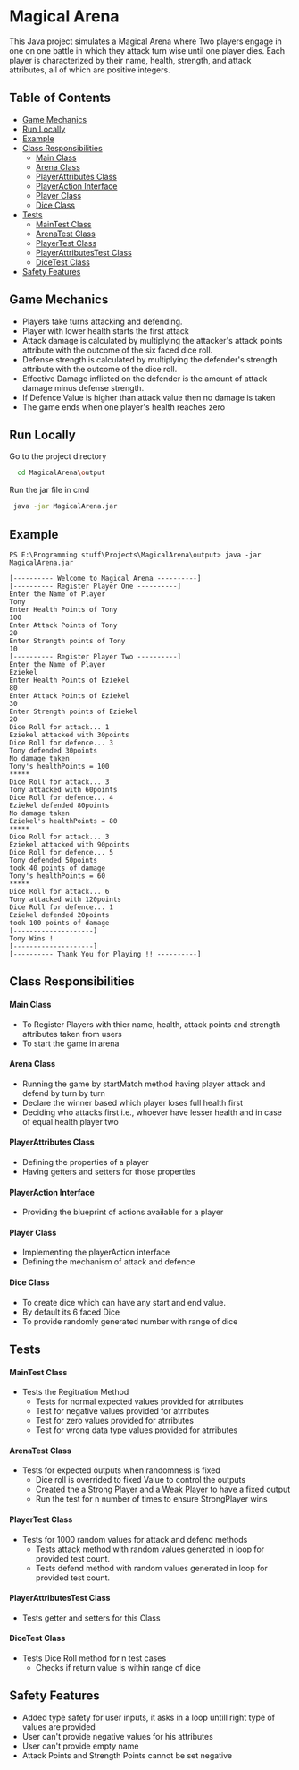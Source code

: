 
# Magical Arena

This Java project simulates a Magical Arena where Two players engage in one on one battle in which they attack turn wise until one player dies. Each player is characterized by their name, health, strength, and attack attributes, all of which are positive integers.



## Table of Contents


  - [Game Mechanics](#game-mechanics)
  - [Run Locally](#run-locally)
  - [Example](#example)
  - [Class Responsibilities](#class-responsibilities)
    - [Main Class](#main-class)
    - [Arena Class](#arena-class)
    - [PlayerAttributes Class](#playerattributes-class)
    - [PlayerAction Interface](#playeraction-interface)
    - [Player Class](#player-class)
    - [Dice Class](#dice-class)
  - [Tests](#tests)
    - [MainTest Class](#maintest-class)
    - [ArenaTest Class](#arenatest-class)
    - [PlayerTest Class](#playertest-class)
    - [PlayerAttributesTest Class](#playerattributestest-class)
    - [DiceTest Class](#dicetest-class)
  - [Safety Features](#safety-features)
## Game Mechanics
- Players take turns attacking and defending.
- Player with lower health starts the first attack
- Attack damage is calculated by multiplying the attacker's attack points attribute with the outcome of the six faced dice roll.
- Defense strength is calculated by multiplying the defender's strength attribute with the outcome of the dice roll.
- Effective Damage inflicted on the defender is the amount of  attack damage minus defense strength.
- If Defence Value is higher than attack value then no damage is taken 
- The game ends when one player's health reaches zero
## Run Locally


Go to the project directory

```bash
  cd MagicalArena\output
```

Run the jar file in cmd

```bash
 java -jar MagicalArena.jar
```


## Example
```
PS E:\Programming stuff\Projects\MagicalArena\output> java -jar MagicalArena.jar
```
```
[---------- Welcome to Magical Arena ----------]
[---------- Register Player One ----------]
Enter the Name of Player
Tony
Enter Health Points of Tony
100
Enter Attack Points of Tony
20
Enter Strength points of Tony
10
[---------- Register Player Two ----------]
Enter the Name of Player
Eziekel
Enter Health Points of Eziekel
80
Enter Attack Points of Eziekel
30
Enter Strength points of Eziekel
20
Dice Roll for attack... 1
Eziekel attacked with 30points
Dice Roll for defence... 3
Tony defended 30points
No damage taken
Tony's healthPoints = 100
*****
Dice Roll for attack... 3
Tony attacked with 60points
Dice Roll for defence... 4
Eziekel defended 80points
No damage taken
Eziekel's healthPoints = 80
*****
Dice Roll for attack... 3
Eziekel attacked with 90points
Dice Roll for defence... 5
Tony defended 50points
took 40 points of damage
Tony's healthPoints = 60
*****
Dice Roll for attack... 6
Tony attacked with 120points
Dice Roll for defence... 1
Eziekel defended 20points
took 100 points of damage
[--------------------]
Tony Wins !
[--------------------]
[---------- Thank You for Playing !! ----------]
```
## Class Responsibilities
#### Main Class
- To Register Players with thier name, health, attack points and strength attributes taken from users
- To start the game in arena
#### Arena Class
- Running the game by startMatch method having player attack and defend by turn by turn 
- Declare the winner based which player loses full health first
- Deciding who attacks first i.e., whoever have lesser health and in case of equal health player two

#### PlayerAttributes Class
- Defining the properties of a player
- Having getters and setters for those properties

#### PlayerAction Interface
- Providing the blueprint of actions available for a player
#### Player Class
- Implementing the playerAction interface 
- Defining the mechanism of attack and defence

#### Dice Class
-  To create dice which can have any start and end value. 
- By default its 6 faced Dice
- To provide randomly generated number with range of dice

## Tests 
#### MainTest Class
- Tests the Regitration Method
    - Tests for normal expected values provided for atrributes
    - Test for negative values provided for atrributes
    - Test for zero values provided for atrributes
    - Test for wrong data type values provided for atrributes

#### ArenaTest Class
- Tests for expected outputs when randomness is fixed
    - Dice roll is overrided to fixed Value to control the outputs
    - Created the a Strong Player and a Weak Player to have a fixed output
    - Run the test for n number of times to ensure StrongPlayer wins

#### PlayerTest Class
- Tests for 1000 random values for attack and defend methods
    - Tests attack method with random values generated in loop for provided test count.
    - Tests defend method with random values generated in loop for provided test count.

#### PlayerAttributesTest Class
- Tests getter and setters for this Class

#### DiceTest Class
- Tests Dice Roll method for n test cases
    - Checks if return value is within range of dice
    
## Safety Features
- Added type safety for user inputs, it asks in a loop untill right type of values are provided 
-  User can't provide negative values for his attributes 
- User can't provide empty name 
- Attack Points and Strength Points cannot be set negative 